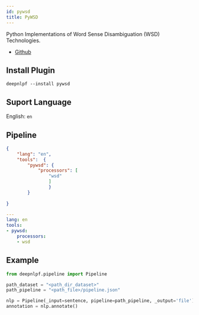 ```yaml
---
id: pywsd
title: PyWSD
---
```


Python Implementations of Word Sense Disambiguation (WSD) Technologies.

- [Github](https://github.com/alvations/pywsd)

## Install Plugin
```shell
deepnlpf --install pywsd
```

## Suport Language

English: ```en``` <br/>

## Pipeline
<!--DOCUSAURUS_CODE_TABS-->

<!--Json--> 
```json
{
    "lang": "en",
    "tools":  {
        "pywsd": {
            "processors": [
                "wsd"
                ]
                }
        }
    
}
```

<!--yaml-->
```yaml
---
lang: en
tools:
- pywsd:
    processors:
    - wsd

```

<!--END_DOCUSAURUS_CODE_TABS-->

## Example
<!--DOCUSAURUS_CODE_TABS-->
<!--python--> 
```python
from deepnlpf.pipeline import Pipeline

path_dataset = "<path_dir_dataset>"
path_pipeline = "<path_file>/pipeline.json"

nlp = Pipeline(_input=sentence, pipeline=path_pipeline, _output='file')
annotation = nlp.annotate()
```
<!--END_DOCUSAURUS_CODE_TABS-->